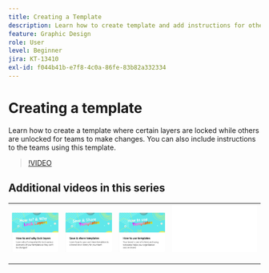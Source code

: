 ```yaml
---
title: Creating a Template
description: Learn how to create template and add instructions for others to use
feature: Graphic Design
role: User
level: Beginner
jira: KT-13410
exl-id: f044b41b-e7f8-4c0a-86fe-83b82a332334
---
```

# Creating a template

Learn how to create a template where certain layers are locked while others are unlocked for teams to make changes. You can also include instructions to the teams using this template.

>[!VIDEO](https://video.tv.adobe.com/v/3420208?quality=12&learn=on&hidetitle=true)

## Additional videos in this series

<table style="table-layout:fixed">
<tr>
    <td>
            <a href="lock-layers.md">
                <img alt="How to and why lock layers" src="assets/lock-layers.png" />
            </a>
    </td>
    <td>
            <a href="share-templates.md">
                <img alt="Save & share templates" src="assets/share-templates.png" />
            </a>
    </td>
    <td>
            <a href="use-templates.md">
                <img alt="How to use templates" src="assets/use-templates.png" />
            </a>
    </td>
    <td>
      <img alt="Spacer" src="../assets/Whitespacer.png" />
      <div>
      <br>
    </td>
</tr>
</table>
